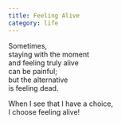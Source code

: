 ```yaml
---
title: Feeling Alive
category: life
---
```


Sometimes,  
staying with the moment  
and feeling truly alive  
can be painful;  
but the alternative  
is feeling dead.

When I see that I have a choice,  
I choose feeling alive!
